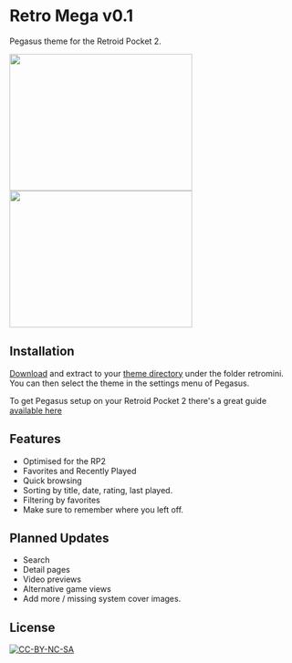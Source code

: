 # Retro Mega v0.1
Pegasus theme for the Retroid Pocket 2.

<img src="https://github.com/djfumberger/retromini/raw/main/screenshots/homescreen-snes.png" width="320" height="240">
<img src="https://github.com/djfumberger/retromini/raw/main/screenshots/games-snes.png" width="320" height="240">

## Installation

[Download](https://github.com/djfumberger/retromega/archive/main.zip) and extract to your [theme directory](http://pegasus-frontend.org/docs/user-guide/installing-themes) under the folder retromini. You can then select the theme in the settings menu of Pegasus.

To get Pegasus setup on your Retroid Pocket 2 there's a great guide [available here](https://basvroegop.nl/pegasus)

## Features 
* Optimised for the RP2
* Favorites and Recently Played
* Quick browsing
* Sorting by title, date, rating, last played.
* Filtering by favorites
* Make sure to remember where you left off.

## Planned Updates
* Search
* Detail pages
* Video previews
* Alternative game views
* Add more / missing system cover images.

## License

[![CC-BY-NC-SA](https://i.creativecommons.org/l/by-nc-sa/4.0/88x31.png)](http://creativecommons.org/licenses/by-nc-sa/4.0/)


